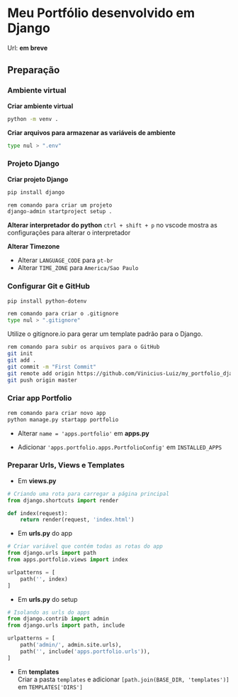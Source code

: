 # Meu Portfólio desenvolvido em Django

Url: **em breve**

## Preparação

### Ambiente virtual

**Criar ambiente virtual**
```bash
python -m venv .
```

**Criar arquivos para armazenar as variáveis de ambiente**
```bash
type nul > ".env"
```

### Projeto Django
**Criar projeto Django**
```bash
pip install django
```

```bash
rem comando para criar um projeto
django-admin startproject setup .
```

**Alterar interpretador do python**
`ctrl + shift + p` no vscode mostra as configurações para alterar o interpretador

**Alterar Timezone**
- Alterar `LANGUAGE_CODE` para `pt-br`
- Alterar `TIME_ZONE` para `America/Sao Paulo`

### Configurar Git e GitHub
```bash
pip install python-dotenv
```

```bash
rem comando para criar o .gitignore
type nul > ".gitignore"
```

Utilize o gitignore.io para gerar um template padrão para o Django.

```bash
rem comando para subir os arquivos para o GitHub
git init
git add .
git commit -m "First Commit"
git remote add origin https://github.com/Vinicius-Luiz/my_portfolio_django
git push origin master
```

### Criar app Portfolio

```bash
rem comando para criar novo app
python manage.py startapp portfolio
```

- Alterar `name = 'apps.portfolio'` em **apps.py**<br>

- Adicionar `'apps.portfolio.apps.PortfolioConfig'` em `INSTALLED_APPS`<br>

### Preparar Urls, Views e Templates

- Em **views.py**
```python
# Criando uma rota para carregar a página principal
from django.shortcuts import render

def index(request):
    return render(request, 'index.html')
```

- Em **urls.py** do app
```python
# Criar variável que contém todas as rotas do app
from django.urls import path
from apps.portfolio.views import index

urlpatterns = [
    path('', index)
]
```

- Em **urls.py** do setup
```python
# Isolando as urls do apps
from django.contrib import admin
from django.urls import path, include

urlpatterns = [
    path('admin/', admin.site.urls),
    path('', include('apps.portfolio.urls')),
]
```

- Em **templates**<br>
Criar a pasta `templates` e adicionar `[path.join(BASE_DIR, 'templates')] `em `TEMPLATES['DIRS']`